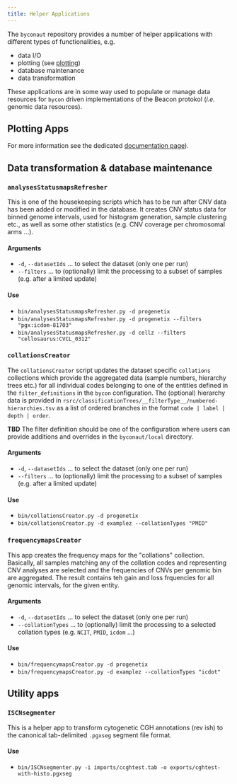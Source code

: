 ```yaml
---
title: Helper Applications
---
```


The `byconaut` repository provides a number of helper applications with different
types of functionalities, e.g.

* data I/O
* plotting (see [plotting](plotting.md))
* database maintenance
* data transformation

These applications are in some way used to populate or manage data resources for
`bycon` driven implementations of the Beacon protokol (_i.e._ genomic data resources).


## Plotting Apps

For more information see the dedicated [documentation page](plotting.md)).

## Data transformation & database maintenance

### `analysesStatusmapsRefresher`

This is one of the housekeeping scripts which has to be run after CNV data has
been added or modified in the database. It creates CNV status data for binned
genome intervals, used for histogram generation, sample clustering etc.,
as well as some other statistics (e.g. CNV coverage per chromosomal arms ...).

#### Arguments

* `-d`, `--datasetIds` ... to select the dataset (only one per run)
* `--filters` ... to (optionally) limit the processing to a subset of samples
  (e.g. after a limited update)

#### Use

* `bin/analysesStatusmapsRefresher.py -d progenetix`
* `bin/analysesStatusmapsRefresher.py -d progenetix --filters "pgx:icdom-81703"`
* `bin/analysesStatusmapsRefresher.py -d cellz --filters "cellosaurus:CVCL_0312"`

### `collationsCreator`

The `collationsCreator` script updates the dataset specific `collations` collections
which provide the aggregated data (sample numbers, hierarchy trees etc.) for all
individual codes belonging to one of the entities defined in the `filter_definitions`
in the `bycon` configuration. The (optional) hierarchy data is provided
in `rsrc/classificationTrees/__filterType__/numbered-hierarchies.tsv` as a list
of ordered branches in the format `code | label | depth | order`.

**TBD** The filter definition should be one of the configuration where users can
provide additions and overrides in the `byconaut/local` directory.

#### Arguments

* `-d`, `--datasetIds` ... to select the dataset (only one per run)
* `--filters` ... to (optionally) limit the processing to a subset of samples
  (e.g. after a limited update)

#### Use

* `bin/collationsCreator.py -d progenetix`
* `bin/collationsCreator.py -d examplez --collationTypes "PMID"`

### `frequencymapsCreator`

This app creates the frequency maps for the "collations" collection. Basically,
all samples matching any of the collation codes and representing CNV analyses
are selected and the frequencies of CNVs per genomic bin are aggregated. The
result contains teh gain and loss frquencies for all genomic intervals, for the
given entity.

#### Arguments

* `-d`, `--datasetIds` ... to select the dataset (only one per run)
* `--collationTypes` ... to (optionally) limit the processing to a selected
  collation types (e.g. `NCIT`, `PMID`, `icdom` ...)

#### Use

* `bin/frequencymapsCreator.py -d progenetix`
* `bin/frequencymapsCreator.py -d examplez --collationTypes "icdot"`


## Utility apps

### `ISCNsegmenter`

This is a helper app to transform cytogenetic CGH annotations (rev ish) to the
canonical tab-delimited `.pgxseg` segment file format.

#### Use

* `bin/ISCNsegmenter.py -i imports/ccghtest.tab -o exports/cghtest-with-histo.pgxseg`

